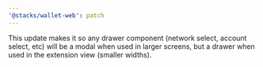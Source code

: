 ```yaml
---
'@stacks/wallet-web': patch
---
```


This update makes it so any drawer component (network select, account select, etc) will be a modal when used in larger screens, but a drawer when used in the extension view (smaller widths).
